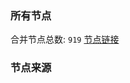 ### 所有节点
合并节点总数: `919`
[节点链接](https://raw.githubusercontent.com/rzhy1/11/master/sub/sub_merge_base64.txt)

### 节点来源
